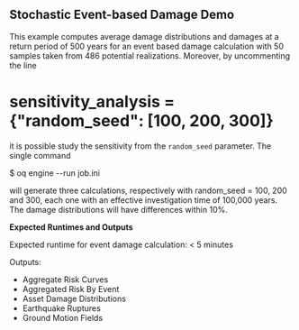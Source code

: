 Stochastic Event-based Damage Demo
----------------------------------

This example computes average damage distributions and damages at a return
period of 500 years for an event based damage calculation with 50 samples
taken from 486 potential realizations. Moreover, by uncommenting the line

# sensitivity_analysis = {"random_seed": [100, 200, 300]}

it is possible study the sensitivity from the `random_seed`
parameter. The single command

$ oq engine --run job.ini

will generate three calculations, respectively with random_seed = 100, 200
and 300, each one with an effective investigation time of 100,000 years.
The damage distributions will have differences within 10%.

**Expected Runtimes and Outputs**

Expected runtime for event damage calculation: < 5 minutes

Outputs:

- Aggregate Risk Curves
- Aggregated Risk By Event
- Asset Damage Distributions
- Earthquake Ruptures
- Ground Motion Fields
